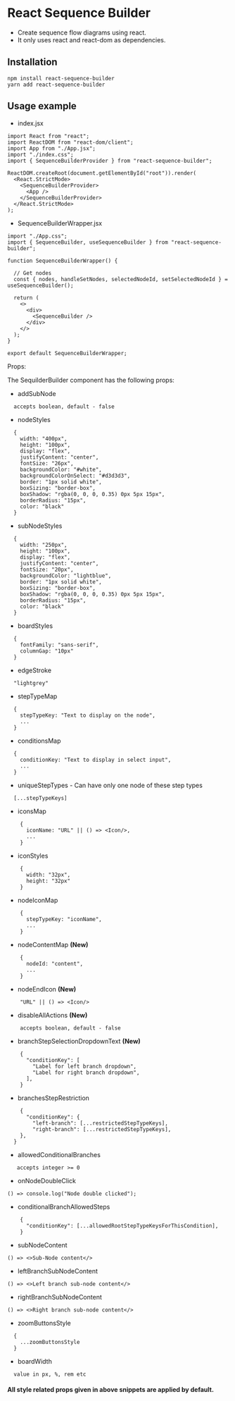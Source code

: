 # React Sequence Builder

- Create sequence flow diagrams using react.
- It only uses react and react-dom as dependencies.

## Installation

```
npm install react-sequence-builder
yarn add react-sequence-builder
```

## Usage example

- index.jsx

```
import React from "react";
import ReactDOM from "react-dom/client";
import App from "./App.jsx";
import "./index.css";
import { SequenceBuilderProvider } from "react-sequence-builder";

ReactDOM.createRoot(document.getElementById("root")).render(
  <React.StrictMode>
    <SequenceBuilderProvider>
      <App />
    </SequenceBuilderProvider>
  </React.StrictMode>
);
```

- SequenceBuilderWrapper.jsx

```
import "./App.css";
import { SequenceBuilder, useSequenceBuilder } from "react-sequence-builder";

function SequenceBuilderWrapper() {

  // Get nodes
  const { nodes, handleSetNodes, selectedNodeId, setSelectedNodeId } = useSequenceBuilder();

  return (
    <>
      <div>
        <SequenceBuilder />
      </div>
    </>
  );
}

export default SequenceBuilderWrapper;
```

Props:

The SequilderBuilder component has the following props:

- addSubNode

```
  accepts boolean, default - false
```

- nodeStyles

```
  {
    width: "400px",
    height: "100px",
    display: "flex",
    justifyContent: "center",
    fontSize: "26px",
    backgroundColor: "#white",
    backgroundColorOnSelect: "#d3d3d3",
    border: "1px solid white",
    boxSizing: "border-box",
    boxShadow: "rgba(0, 0, 0, 0.35) 0px 5px 15px",
    borderRadius: "15px",
    color: "black"
  }
```

- subNodeStyles

```
  {
    width: "250px",
    height: "100px",
    display: "flex",
    justifyContent: "center",
    fontSize: "20px",
    backgroundColor: "lightblue",
    border: "1px solid white",
    boxSizing: "border-box",
    boxShadow: "rgba(0, 0, 0, 0.35) 0px 5px 15px",
    borderRadius: "15px",
    color: "black"
  }
```

- boardStyles

```
  {
    fontFamily: "sans-serif",
    columnGap: "10px"
  }
```

- edgeStroke

```
  "lightgrey"
```

- stepTypeMap

```
  {
    stepTypeKey: "Text to display on the node",
    ...
  }
```

- conditionsMap

```
  {
    conditionKey: "Text to display in select input",
    ...
  }
```

- uniqueStepTypes - Can have only one node of these step types

```
  [...stepTypeKeys]
```

- iconsMap

```
    {
      iconName: "URL" || () => <Icon/>,
      ...
    }
```

- iconStyles

```
    {
      width: "32px",
      height: "32px"
    }
```

- nodeIconMap

```
    {
      stepTypeKey: "iconName",
      ...
    }
```

- nodeContentMap **(New)**

```
    {
      nodeId: "content",
      ...
    }
```

- nodeEndIcon **(New)**

```
    "URL" || () => <Icon/>
```

- disableAllActions **(New)**

```
    accepts boolean, default - false
```

- branchStepSelectionDropdownText **(New)**

```
    {
      "conditionKey": [
        "Label for left branch dropdown",
        "Label for right branch dropdown",
      ],
    }
```

- branchesStepRestriction

```
    {
      "conditionKey": {
        "left-branch": [...restrictedStepTypeKeys],
        "right-branch": [...restrictedStepTypeKeys],
    },
  }
```

- allowedConditionalBranches

```
   accepts integer >= 0
```

- onNodeDoubleClick

```
() => console.log("Node double clicked");
```

- conditionalBranchAllowedSteps

```
    {
      "conditionKey": [...allowedRootStepTypeKeysForThisCondition],
    }
```

- subNodeContent

```
() => <>Sub-Node content</>
```

- leftBranchSubNodeContent

```
() => <>Left branch sub-node content</>
```

- rightBranchSubNodeContent

```
() => <>Right branch sub-node content</>
```

- zoomButtonsStyle

```
  {
    ...zoomButtonsStyle
  }
```

- boardWidth

```
  value in px, %, rem etc
```

#### All style related props given in above snippets are applied by default.
